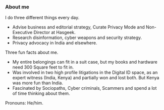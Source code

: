 ### About me

I do three different things every day. 

- Advise business and editorial strategy, Curate Privacy Mode and Non-Executive Director at Hasgeek.
- Research disinformation, cyber weapons and security strategy. 
- Privacy advocacy in India and elsewhere. 

Three fun facts about me. 

- My entire belongings can fit in a suit case, but my books and hardware need 300 Square feet to fit in. 
- Was involved in two high profile litigations in the Digital ID space, as an expert witness (India, Kenya) and partially won and lost both. But Kenya was more fun than India. 
- Fascinated by Sociopaths, Cyber criminals, Scammers and spend a lot of time thinking about them.

Pronouns: He/him.
